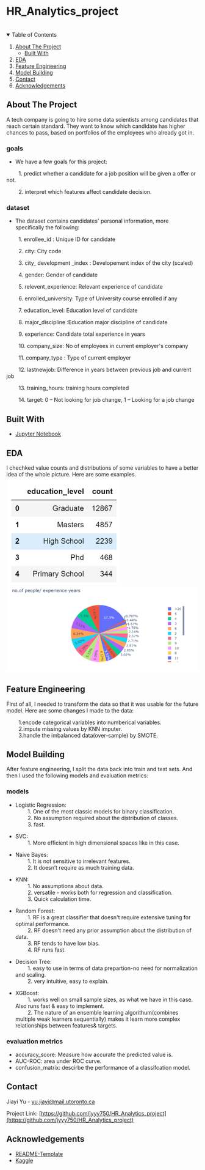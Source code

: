 # HR_Analytics_project
<br>

<!-- TABLE OF CONTENTS -->
<details open="open">
  <summary>Table of Contents</summary>
  <ol>
    <li>
      <a href="#about-the-project">About The Project</a>
      <ul>
        <li><a href="#built-with">Built With</a></li>
      </ul>
    </li>
    <li><a href="#eda">EDA</a></li>
     <li><a href="#feature-engineering">Feature Engineering</a></li>
    <li><a href="#model-building">Model Building</a></li>
    <li><a href="#contact">Contact</a></li>
    <li><a href="#acknowledgements">Acknowledgements</a></li>
  </ol>
</details>


<!-- ABOUT THE PROJECT -->
## About The Project
  A tech company is going to hire some data scientists among candidates that reach certain standard. They want to know which candidate has higher chances to pass, based on portfolios of the employees who already got in.

### goals
* We have a few goals for this project:  

&emsp;&emsp; 1. predict whether a candidate for a job position will be given a offer or not.

&emsp;&emsp; 2. interpret which features affect candidate decision.

### dataset
* The dataset contains candidates' personal information, more specifically the following:  

&emsp;&emsp; 1. enrollee_id : Unique ID for candidate

&emsp;&emsp; 2. city: City code

&emsp;&emsp; 3. city_ development _index : Developement index of the city (scaled)

&emsp;&emsp; 4. gender: Gender of candidate

&emsp;&emsp; 5. relevent_experience: Relevant experience of candidate

&emsp;&emsp; 6. enrolled_university: Type of University course enrolled if any

&emsp;&emsp; 7. education_level: Education level of candidate

&emsp;&emsp; 8. major_discipline :Education major discipline of candidate

&emsp;&emsp; 9. experience: Candidate total experience in years

&emsp;&emsp; 10. company_size: No of employees in current employer's company

&emsp;&emsp; 11. company_type : Type of current employer

&emsp;&emsp; 12. lastnewjob: Difference in years between previous job and current job

&emsp;&emsp; 13. training_hours: training hours completed

&emsp;&emsp; 14. target: 0 – Not looking for job change, 1 – Looking for a job change


## Built With
* [Jupyter Notebook](https://jupyter.org/)

## EDA
I chechked value counts and distributions of some variables to have a better idea of the whole picture. Here are some examples.
<img src="1.png" width = 300>
<img src="2.png">


## Feature Engineering
First of all, I needed to transform the data so that it was usable for the future model. Here are some changes I made to the data:

&emsp;&emsp; 1.encode categorical variables into numberical variables.  
&emsp;&emsp; 2.impute missing values by KNN imputer.  
&emsp;&emsp; 3.handle the imbalanced data(over-sample) by SMOTE.  


## Model Building
After feature engineering, I split the data back into train and test sets.
And then I used the following models and evaluation metrics:

### models
* Logistic Regression:  
&emsp;&emsp; 1. One of the most classic models for binary classification.    
&emsp;&emsp; 2. No assumption required about the distribution of classes.   
&emsp;&emsp; 3. fast.   

* SVC:  
&emsp;&emsp; 1. More efficient in high dimensional spaces like in this case.  

* Naive Bayes:  
&emsp;&emsp; 1. It is not sensitive to irrelevant features.  
&emsp;&emsp; 2. It doesn’t require as much training data.  

* KNN:  
&emsp;&emsp; 1. No assumptions about data.  
&emsp;&emsp; 2. versatile - works both for regression and classification.    
&emsp;&emsp; 3.  Quick calculation time.    

* Random Forest:  
&emsp;&emsp; 1. RF is a great classifier that doesn't require extensive tuning for optimal performance.  
&emsp;&emsp; 2. RF doesn't need any prior assumption about the distribution of data.  
&emsp;&emsp; 3. RF tends to have low bias.  
&emsp;&emsp; 4. RF runs fast.  

* Decision Tree:  
&emsp;&emsp; 1. easy to use in terms of data prepartion-no need for normalization and scaling.  
&emsp;&emsp; 2. very intuitive, easy to explain.  

* XGBoost:   
&emsp;&emsp; 1. works well on small sample sizes, as what we have in this case. Also runs fast & easy to implement.  
&emsp;&emsp; 2. The nature of an ensemble learning algorithum(combines multiple weak learners sequentially) makes it learn more complex relationships between features& targets.  


### evaluation metrics
* accuracy_score: Measure how accurate the predicted value is.
* AUC-ROC: area under ROC curve.
* confusion_matrix: descirbe the performance of a classifcation model.


<!-- CONTACT -->
## Contact

Jiayi Yu - yu.jiayi@mail.utoronto.ca

Project Link: [https://github.com/jyyy750/HR_Analytics_project](https://github.com/jyyy750/HR_Analytics_project)

<!-- ACKNOWLEDGEMENTS -->
## Acknowledgements
* [README-Template](https://github.com/othneildrew/Best-README-Template/blob/master/README.md#about-the-project)
* [Kaggle](https://www.kaggle.com/arashnic/hr-analytics-job-change-of-data-scientists)
